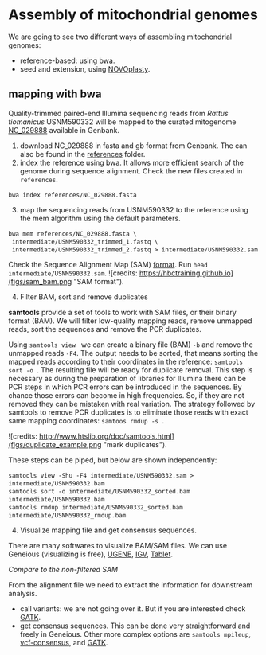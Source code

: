 # Assembly of mitochondrial genomes

We are going to see two different ways of assembling mitochondrial genomes:
+ reference-based: using [bwa](https://github.com/lh3/bwa).
+ seed and extension, using [NOVOplasty](https://github.com/ndierckx/NOVOPlasty).

## mapping with **bwa**

Quality-trimmed paired-end Illumina sequencing reads from *Rattus tiomanicus* USNM590332 will be mapped to the curated mitogenome [NC_029888](https://www.ncbi.nlm.nih.gov/nucleotide/NC_029888.1) available in Genbank.

1. download NC_029888 in fasta and gb format from Genbank. The can also be found in the [references](references) folder.
2. index the reference using bwa. It allows more efficient search of the genome during sequence alignment. Check the new files created in `references`.

```
bwa index references/NC_029888.fasta
```
3. map the sequencing reads from USNM590332 to the reference using the mem algorithm using the default parameters.

```
bwa mem references/NC_029888.fasta \
 intermediate/USNM590332_trimmed_1.fastq \
 intermediate/USNM590332_trimmed_2.fastq > intermediate/USNM590332.sam
```
Check the Sequence Alignment Map (SAM) [format](https://samtools.github.io/hts-specs/SAMv1.pdf). Run `head intermediate/USNM590332.sam`.
![credits: https://hbctraining.github.io](figs/sam_bam.png "SAM format").

4. Filter BAM, sort and remove duplicates

**samtools** provide a set of tools to work with SAM files, or their binary format (BAM).
We will filter low-quality mapping reads, remove unmapped reads, sort the sequences and remove the PCR duplicates.

Using `samtools view ` we can create a binary file (BAM) `-b` and remove the unmapped reads `-F4`. The output needs to be sorted, that means sorting the mapped reads according to their coordinates in the reference: `samtools sort -o `. The resulting file will be ready for duplicate removal. This step is necessary as during the preparation of libraries for Illumina there can be PCR steps in which PCR errors can be introduced in the sequences. By chance those errors can become in high frequencies. So, if they are not removed they can be mistaken with real variation. The strategy followed by samtools to remove PCR duplicates is to eliminate those reads with exact same mapping coordinates: `samtoos rmdup -s `.

![credits: http://www.htslib.org/doc/samtools.html](figs/duplicate_example.png "mark duplicates").

These steps can be piped, but below are shown independently:
```
samtools view -Shu -F4 intermediate/USNM590332.sam > intermediate/USNM590332.bam
samtools sort -o intermediate/USNM590332_sorted.bam intermediate/USNM590332.bam
samtools rmdup intermediate/USNM590332_sorted.bam intermediate/USNM590332_rmdup.bam
```

4. Visualize mapping file and get consensus sequences.

There are many softwares to visualize BAM/SAM files. We can use Geneious (visualizing is free), [UGENE](http://ugene.net/), [IGV](https://software.broadinstitute.org/software/igv/download), [Tablet](https://ics.hutton.ac.uk/tablet/download-tablet/).

*Compare to the non-filtered SAM*

From the alignment file we need to extract the information for downstream analysis.
+ call variants: we are not going over it. But if you are interested check [GATK](https://gatk.broadinstitute.org/hc/en-us/categories/360002302312).
+ get consensus sequences. This can be done very straightforward and freely in Geneious. Other more complex options are `samtools mpileup`, [vcf-consensus](http://vcftools.sourceforge.net/perl_module.html#vcf-consensus), and [GATK](https://gatk.broadinstitute.org/hc/en-us/articles/360037594571-FastaAlternateReferenceMaker).
